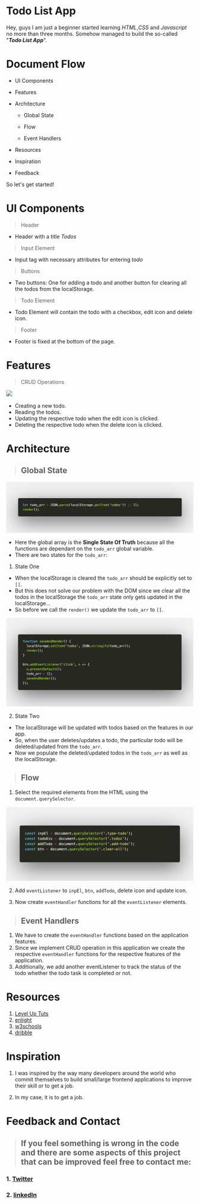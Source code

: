 # Todo List App

Hey, guys I am just a beginner started learning _HTML_,_CSS_ and _Javascript_ no more than three months. Somehow managed to build the so-called "**_Todo List App_**".

# Document Flow

- UI Components
- Features
- Architecture

  - Global State

  - Flow

  - Event Handlers

- Resources
- Inspiration
- Feedback

So let's get started!

# UI Components

> Header

- Header with a title _*Todos*_

> Input Element

- Input tag with necessary attributes for entering _todo_

> Buttons

- Two buttons: One for adding a todo and another button for clearing all the todos from the localStorage.

> Todo Element

- Todo Element will contain the todo with a checkbox, edit icon and delete icon.

> Footer

- Footer is fixed at the bottom of the page.

# Features

> CRUD Operations

![](https://www.siliconrepublic.com/wp-content/uploads/2015/05/Bug-v-feature.jpg)

- Creating a new todo.
- Reading the todos.
- Updating the respective todo when the edit icon is clicked.
- Deleting the respective todo when the delete icon is clicked.

# Architecture

> ## Global State

![](imgs/global.png)

- Here the global array is the **Single State Of Truth** because all the functions are dependant on the `todo_arr` global variable.
- There are two states for the `todo_arr`:

1. State One

- When the localStorage is cleared the `todo_arr` should be explicitly set to `[]`.
- But this does not solve our problem with the DOM since we clear all the todos in the localStorage the `todo_arr`
  state only gets updated in the localStorage...
- So before we call the `render()` we update the `todo_arr` to `[]`.

![](imgs/state.png)

2. State Two

- The localStorage will be updated with todos based on the features in our app.
- So, when the user deletes/updates a todo, the particular todo will be deleted/updated from the `todo_arr`.
- Now we populate the deleted/updated todos in the `todo_arr` as well as the localStorage.

> ## Flow

1. Select the required elements from the HTML using the `document.querySelector`.

![](imgs/selectors.png)

2. Add `eventListener` to `inpEl`, `btn`, `addTodo`, delete icon and update icon.

3. Now create `eventHandler` functions for all the `eventListener` elements.

> ## Event Handlers

1. We have to create the `eventHandler` functions based on the application features.
2. Since we implement CRUD operation in this application we create the respective `eventHandler` functions for the respective features of the application.
3. Additionally, we add another eventListener to track the status of the todo whether the todo task is completed or not.

# Resources

1. [Level Up Tuts](https://www.youtube.com/user/LevelUpTuts)
2. [enlight](https://enlight.nyc/projects/to-do/)
3. [w3schools](https://www.w3schools.com/howto/howto_js_todolist.asp)
4. [dribble](https://dribbble.com/tags/todo_list)

# Inspiration

1. I was inspired by the way many developers around the world who commit themselves to build small/large frontend applications to improve their skill or to get a job.

2. In my case, it is to get a job.

# Feedback and Contact

> ## **If you feel something is wrong in the code and there are some aspects of this project that can be improved feel free to contact me**:

### 1. [Twitter](https://twitter.com/Rohit_Noob_Dev)

### 2. [linkedIn](https://www.linkedin.com/in/rohit-s-5b1a13137/)
